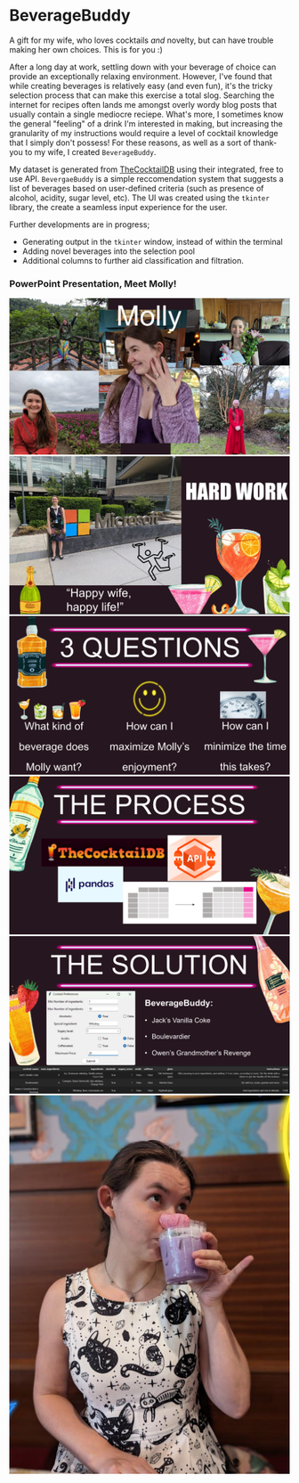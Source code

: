 # BeverageBuddy 

A gift for my wife, who loves cocktails *and* novelty, but can have trouble making her own choices. This is for you :) 

After a long day at work, settling down with your beverage of choice can provide an exceptionally relaxing environment. However, I've found that while creating beverages is relatively easy (and even fun), it's the tricky selection process that can make this exercise a total slog. Searching the internet for recipes often lands me amongst overly wordy blog posts that usually contain a single mediocre reciepe. What's more, I sometimes know the general "feeling" of a drink I'm interested in making, but increasing the granularity of my instructions would require a level of cocktail knowledge that I simply don't possess! For these reasons, as well as a sort of thank-you to my wife, I created `BeverageBuddy`.  

My dataset is generated from [TheCocktailDB](https://www.thecocktaildb.com/) using their integrated, free to use API. `BevergaeBuddy` is a simple reccomendation system that suggests a list of beverages based on user-defined criteria (such as presence of alcohol, acidity, sugar level, etc). The UI was created using the `tkinter` library, the create a seamless input experience for the user. 

Further developments are in progress; 
- Generating output in the `tkinter` window, instead of within the terminal
- Adding novel beverages into the selection pool
- Additional columns to further aid classification and filtration.

### PowerPoint Presentation, Meet Molly!
![Image](https://github.com/andrewsarracini/CocktailDB_API/blob/main/Images/BB_Molly.png) 
![Image](https://github.com/andrewsarracini/CocktailDB_API/blob/main/Images/BB_Microsoft.png)
![Image](https://github.com/andrewsarracini/CocktailDB_API/blob/main/Images/BB_Questions.png)
![Image](https://github.com/andrewsarracini/CocktailDB_API/blob/main/Images/BB_Process.png)
![Image](https://github.com/andrewsarracini/CocktailDB_API/blob/main/Images/BB_Solution.png)
![Image](https://github.com/andrewsarracini/CocktailDB_API/blob/main/Images/BB_End.png) 

